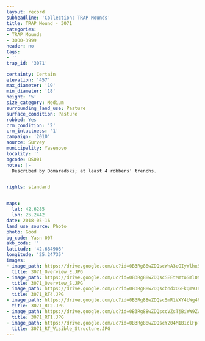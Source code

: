 ```yaml
---
layout: record
subheadline: 'Collection: TRAP Mounds'
title: TRAP Mound - 3071
categories:
- TRAP Mounds
- 3000-3999
header: no
tags:
- ''
trap_id: '3071'

certainty: Certain
elevation: '457'
max_diameter: '19'
min_diameter: '18'
height: '5'
size_category: Medium
surrounding_land_use: Pasture
surface_condition: Pasture
robbed: Yes
crm_condition: '2'
crm_intactness: '1'
campaign: '2010'
source: Survey
municipality: Yasenovo
locality: ''
bgcode: DS001
notes: |-
  Described by Domaradski; at least 4 robbers' trenchs.


rights: standard


maps:
  lat: 42.6285
  lon: 25.2442
date: 2018-05-16
land_use_source: Photo
photo: Good
bg_code: Yasn 007
akb_code: ''
latitude: '42.684908'
longitude: '25.24735'
images:
- image_path: https://drive.google.com/uc?id=0B3Rg88wZDQscWnA3eGIyWlhxSWs
  title: 3071_Overview_E.JPG
- image_path: https://drive.google.com/uc?id=0B3Rg88wZDQscSEEtMmtoSml0NWs
  title: 3071_Overview_S.JPG
- image_path: https://drive.google.com/uc?id=0B3Rg88wZDQscbndxOGFkQm9Jam8
  title: 3071_RT4.JPG
- image_path: https://drive.google.com/uc?id=0B3Rg88wZDQscSmR1VXY4bWg4RFk
  title: 3071_RT2.JPG
- image_path: https://drive.google.com/uc?id=0B3Rg88wZDQsccVZsTjBiWW9ZWWM
  title: 3071_RT1.JPG
- image_path: https://drive.google.com/uc?id=0B3Rg88wZDQscY204M1B1clFpTms
  title: 3071_RT_Visible_Structure.JPG
---
```

